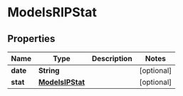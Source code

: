 
# ModelsRIPStat

## Properties
Name | Type | Description | Notes
------------ | ------------- | ------------- | -------------
**date** | **String** |  |  [optional]
**stat** | [**ModelsIPStat**](ModelsIPStat.md) |  |  [optional]



